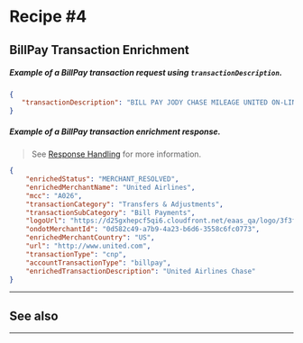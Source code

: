 # Recipe #4

## BillPay Transaction Enrichment 

<!--
type: tab
titles: Request, Response
-->

##### Example of a BillPay transaction request using `transactionDescription`.

```json
{
   "transactionDescription": "BILL PAY JODY CHASE MILEAGE UNITED ON-LINE xxxxxxxxxxxx4784 ON 01-09"  
}
```

<!--
type: tab
-->

##### Example of a BillPay transaction enrichment response.

<!-- theme: info -->
> See [Response Handling](?path=docs/Resources/Guides/Response-Codes/Response-Handling.md) for more information.

```json
{
    "enrichedStatus": "MERCHANT_RESOLVED",
    "enrichedMerchantName": "United Airlines",
    "mcc": "A026",
    "transactionCategory": "Transfers & Adjustments",
    "transactionSubCategory": "Bill Payments",
    "logoUrl": "https://d25gxhepcf5qi6.cloudfront.net/eaas_qa/logo/3f3f9a3e-fb58-45b2-bfc4-e7f03b15f72d.png",
    "ondotMerchantId": "0d582c49-a7b9-4a23-b6d6-3558c6fc0773",
    "enrichedMerchantCountry": "US",
    "url": "http://www.united.com",
    "transactionType": "cnp",
    "accountTransactionType": "billpay",
    "enrichedTransactionDescription": "United Airlines Chase"
}
```

<!-- type: tab-end -->


---
## See also


---
